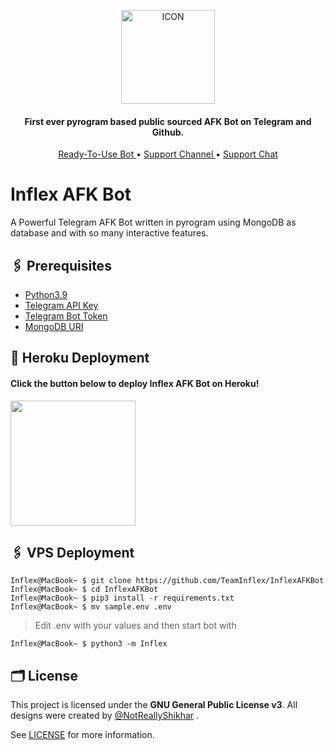 <p align="center"><img src="https://te.legra.ph/file/4bfad317e459d36600d35.jpg" alt="ICON" width="150" height="150"/></p>

<h4 align="center">
    First ever pyrogram based public sourced AFK Bot on Telegram and Github.
</h4>
<p align="center">
    <a href="https://t.me/InflexAFKBot"> Ready-To-Use Bot </a> •
    <a href="https://t.me/InflexUpdates"> Support Channel </a> •
    <a href="https://t.me/InflexSupport"> Support Chat </a> 
</p>
    

# Inflex AFK Bot
A Powerful Telegram AFK Bot written in pyrogram using MongoDB as database and with so many interactive features.

## 🖇 Prerequisites

- [Python3.9](https://www.python.org/downloads/release/python-390/)
- [Telegram API Key](https://docs.pyrogram.org/intro/setup#api-keys)
- [Telegram Bot Token](https://t.me/botfather)
- [MongoDB URI](https://teams-inflex.gitbook.io/inflex-music-bot-docs/deployments/mongo-db)

## 🚀 Heroku Deployment

<h4>Click the button below to deploy Inflex AFK Bot on Heroku!</h4>    
<a href="https://dashboard.heroku.com/new?template=https://github.com/TeamInflex/InflexAFKBot"><img src="https://img.shields.io/badge/Deploy%20To%20Heroku-blueviolet?style=for-the-badge&logo=heroku" width="200""/></a>

## 🖇 VPS Deployment

```console
Inflex@MacBook~ $ git clone https://github.com/TeamInflex/InflexAFKBot
Inflex@MacBook~ $ cd InflexAFKBot
Inflex@MacBook~ $ pip3 install -r requirements.txt
Inflex@MacBook~ $ mv sample.env .env
```
> Edit .env with your values and then start bot with

```console
Inflex@MacBook~ $ python3 -m Inflex
```

## 🗂 License

This project is licensed under the **GNU General Public License v3**. All designs were created by [@NotReallyShikhar](https://github.com/NotReallyShikhar) .

See [LICENSE](LICENSE) for more information.
